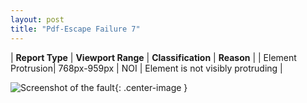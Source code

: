 ```yaml
---
layout: post
title: "Pdf-Escape Failure 7"
---
```

| **Report Type** | **Viewport Range** | **Classification** | **Reason** |
| Element Protrusion| 768px-959px | NOI | Element is not visibly protruding | 

![Screenshot of the fault](../../../assets/images/Pdf-Escape/fault7/overflow-Width863.png){: .center-image }